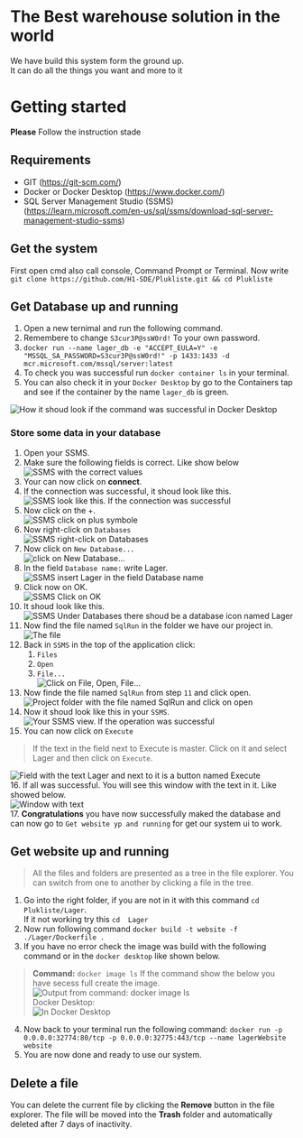 # The Best warehouse solution in the world

We have build this system form the ground up. <br />It can do all the things you want and more to it 


# Getting started

**Please** Follow the instruction stade

## Requirements

 - GIT (https://git-scm.com/)
 - Docker or Docker Desktop (https://www.docker.com/)
 - SQL Server Management Studio (SSMS) (https://learn.microsoft.com/en-us/sql/ssms/download-sql-server-management-studio-ssms)

## Get the system 

First open cmd also call console, Command Prompt or Terminal.
Now write `git clone https://github.com/H1-SDE/Plukliste.git && cd Plukliste`
## Get Database up and running

1. Open a new ternimal and run the following command.
2. Remembere to change `S3cur3P@ssW0rd!` To your own password.
3. `docker run --name lager_db -e "ACCEPT_EULA=Y" -e "MSSQL_SA_PASSWORD=S3cur3P@ssW0rd!" -p 1433:1433 -d mcr.microsoft.com/mssql/server:latest`
4. To check you was successful run `docker container ls` in your terminal.
5. You can also check it in your `Docker Desktop` by go to the Containers tap and see if the container by the name `lager_db` is green.

![How it shoud look if the command was successful in Docker Desktop](https://i.ibb.co/mv3bP5k/Udklip.png) 

### Store some data in your database
1. Open your SSMS.
2. Make sure the following fields is correct. Like show below<br>
![SSMS with the correct values](https://i.ibb.co/cy9m37T/Udklip.png)
3. Your can now click on **connect**.
4. If the connection was successful, it shoud look like this.<br>
![SSMS look like this. If the connection was successful](https://i.ibb.co/PwwQMcN/Udklip.png)
5. Now click on the +.<br>
![SSMS click on plus symbole](https://i.ibb.co/090GdY5/Udklip.png)
6. Now right-click on `Databases`<br>
![SSMS right-click on Databases](https://i.ibb.co/vs0SvYk/Udklip.png)
7.  Now click on `New Database...`<br>
![click on New Database...](https://i.ibb.co/qy4sZwb/Udklip.png)
8. In the field `Database name:` write Lager.<br>
![SSMS insert Lager in the field Database name](https://i.ibb.co/C2jtTGM/Udklip.png)
9. Click now on OK.<br>
![SSMS Click on OK](https://i.ibb.co/S57Ng6S/Udklip.png)
10. It shoud look like this.<br>
![SSMS Under Databases there shoud be a database icon named Lager](https://i.ibb.co/sKXvm7Q/Udklip.png)
11. Now find the file named `SqlRun` in the folder we have our project in.<br>
![The file](https://i.ibb.co/N2TfVbq/Udklip.png)
12. Back in `SSMS` in the top of the application click:
	 1. `Files`
	 2. `Open`
	 3. `File...`<br>
![Click on File, Open, File...](https://i.ibb.co/GpR9q6z/Udklip.png)
13. Now finde the file named `SqlRun` from step `11` and click open.<br>
![Project folder with the file named SqlRun and click on open](https://i.ibb.co/GnytvrN/Udklip.png)
14. Now it shoud look like this in your `SSMS`.<br>
![Your SSMS view. If the operation was successful](https://i.ibb.co/GCyQgv0/Udklip.png)
15. You can now click on `Execute`
> If the text in the field next to Execute is master. Click on it and select Lager and then click on `Execute`.

![Field with the text Lager and next to it is a button named Execute](https://i.ibb.co/Jdk6X7h/Udklip.png)
<br>16. If all was successful. You will see this window with the text in it. Like showed below.<br>
![Window with text](https://i.ibb.co/sQKkJ8V/Udklip.png) 
<br>17. **Congratulations** you have now successfully maked the database and can now go to `Get website yp and running` for get our system ui to work.

## Get website up and running

> All the files and folders are presented as a tree in the file explorer. 
> You can switch from one to another by clicking a file in the tree.

1. Go into the right folder, if you are not in it with this command `cd Plukliste/Lager`. <br />If it not working try this  `cd  Lager` 
2. Now run following command `docker build -t website -f ./Lager/Dockerfile .`
3. If you have no error check the image was build with the following command or in the `docker desktop` like shown below.

> 	**Command:** `docker image ls` 	If the command show the below you
> have secess full create the image.
![Output from command: docker image ls ](https://i.ibb.co/QKsg3NX/Udklip.png)
<br>Docker Desktop:<br>
![In Docker Desktop](https://i.ibb.co/x8B7KyM/Udklip.png)
4. Now back to your terminal run the following command: `docker run -p 0.0.0.0:32774:80/tcp -p 0.0.0.0:32775:443/tcp --name lagerWebsite website`
5. You are now done and ready to use our system.

## Delete a file

You can delete the current file by clicking the **Remove** button in the file explorer. The file will be moved into the **Trash** folder and automatically deleted after 7 days of inactivity.
